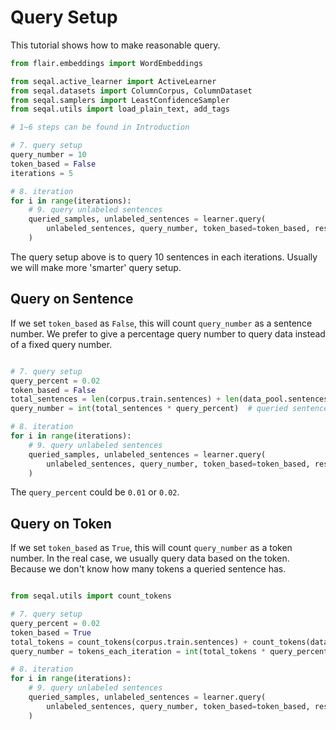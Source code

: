 # Query Setup

This tutorial shows how to make reasonable query.

```python
from flair.embeddings import WordEmbeddings

from seqal.active_learner import ActiveLearner
from seqal.datasets import ColumnCorpus, ColumnDataset
from seqal.samplers import LeastConfidenceSampler
from seqal.utils import load_plain_text, add_tags

# 1~6 steps can be found in Introduction

# 7. query setup
query_number = 10
token_based = False
iterations = 5

# 8. iteration
for i in range(iterations):
    # 9. query unlabeled sentences
    queried_samples, unlabeled_sentences = learner.query(
        unlabeled_sentences, query_number, token_based=token_based, research_mode=False
    )
```

The query setup above is to query 10 sentences in each iterations. Usually we will make more 'smarter' query setup.


## Query on Sentence

If we set `token_based` as `False`, this will count `query_number` as a sentence number. We prefer to give a percentage query number to query data instead of a fixed query number. 

```python

# 7. query setup
query_percent = 0.02
token_based = False
total_sentences = len(corpus.train.sentences) + len(data_pool.sentences)
query_number = int(total_sentences * query_percent)  # queried sentences in each iteration

# 8. iteration
for i in range(iterations):
    # 9. query unlabeled sentences
    queried_samples, unlabeled_sentences = learner.query(
        unlabeled_sentences, query_number, token_based=token_based, research_mode=False
    )
```

The `query_percent` could be `0.01` or `0.02`.


## Query on Token

If we set `token_based` as `True`, this will count `query_number` as a token number. In the real case, we usually query data based on the token. Because we don't know how many tokens a queried sentence has.


```python

from seqal.utils import count_tokens

# 7. query setup
query_percent = 0.02
token_based = True
total_tokens = count_tokens(corpus.train.sentences) + count_tokens(data_pool.sentences)
query_number = tokens_each_iteration = int(total_tokens * query_percent)  # queried tokens in each iteration

# 8. iteration
for i in range(iterations):
    # 9. query unlabeled sentences
    queried_samples, unlabeled_sentences = learner.query(
        unlabeled_sentences, query_number, token_based=token_based, research_mode=False
    )
```
